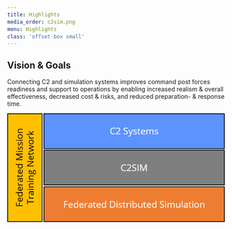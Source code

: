 ```yaml
---
title: Highlights
media_order: c2sim.png
menu: Highlights
class: 'offset-box small'
---
```


## Vision & Goals

Connecting C2 and simulation systems improves command post forces readiness and support to operations by enabling increased realism & overall effectiveness, decreased cost & risks, and reduced preparation- & response time.

![](c2sim.png?resize=400,200)